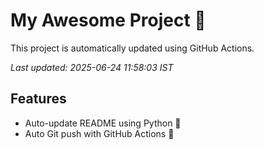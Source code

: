 # My Awesome Project 🚀

This project is automatically updated using GitHub Actions.

_Last updated: 2025-06-24 11:58:03 IST_

## Features
- Auto-update README using Python 🐍
- Auto Git push with GitHub Actions 🤖
